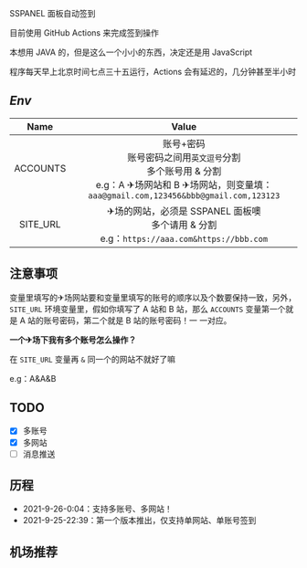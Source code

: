 SSPANEL 面板自动签到

目前使用 GitHub Actions 来完成签到操作

本想用 JAVA 的，但是这么一个小小的东西，决定还是用 JavaScript

程序每天早上北京时间七点三十五运行，Actions 会有延迟的，几分钟甚至半小时

## *Env*

|   Name   |                            Value                             |
| :------: | :----------------------------------------------------------: |
| ACCOUNTS | 账号+密码<br>账号密码之间用`英文逗号`分割<br>多个账号用 & 分割<br>e.g：A ✈场网站和 B ✈场网站，则变量填：`aaa@gmail.com,123456&bbb@gmail.com,123123` |
| SITE_URL | ✈场的网站，必须是 SSPANEL 面板噢<br>多个请用 & 分割<br>e.g：`https://aaa.com&https://bbb.com` |

## 注意事项

变量里填写的✈场网站要和变量里填写的账号的顺序以及个数要保持一致，另外， `SITE_URL`  环境变量里，假如你填写了 A 站和 B 站，那么  `ACCOUNTS`  变量第一个就是 A 站的账号密码，第二个就是 B 站的账号密码！一 一对应。

**一个✈场下我有多个账号怎么操作？**

在  `SITE_URL`  变量再  `&`  同一个的网站不就好了嘛

e.g：A&A&B

## TODO

- [x] 多账号
- [x] 多网站
- [ ] 消息推送

## 历程

- 2021-9-26-0:04：支持多账号、多网站！
- 2021-9-25-22:39：第一个版本推出，仅支持单网站、单账号签到

## 机场推荐
